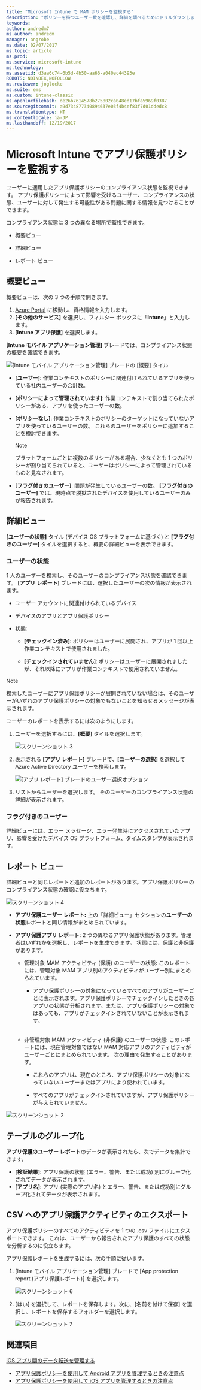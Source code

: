 ```yaml
---
title: "Microsoft Intune で MAM ポリシーを監視する"
description: "ポリシーを持つユーザー数を確認し、詳細を調べるためにドリルダウンします。"
keywords: 
author: andredm7
ms.author: andredm
manager: angrobe
ms.date: 02/07/2017
ms.topic: article
ms.prod: 
ms.service: microsoft-intune
ms.technology: 
ms.assetid: d3aa6c74-6b5d-4b50-aa66-a040ec44393e
ROBOTS: NOINDEX,NOFOLLOW
ms.reviewer: joglocke
ms.suite: ems
ms.custom: intune-classic
ms.openlocfilehash: de26b7614578b275802ca048ed17bfa5969f0387
ms.sourcegitcommit: a9d734877340894637e03f4b4ef83f7d01ddedc8
ms.translationtype: HT
ms.contentlocale: ja-JP
ms.lasthandoff: 12/19/2017
---
```

# <a name="monitor-app-protection-policies-with-microsoft-intune"></a>Microsoft Intune でアプリ保護ポリシーを監視する
ユーザーに適用したアプリ保護ポリシーのコンプライアンス状態を監視できます。 アプリ保護ポリシーによって影響を受けるユーザー、コンプライアンスの状態、ユーザーに対して発生する可能性がある問題に関する情報を見つけることができます。

コンプライアンス状態は 3 つの異なる場所で監視できます。

-   概要ビュー

-   詳細ビュー

-   レポート ビュー

## <a name="summary-view"></a>概要ビュー

概要ビューは、次の 3 つの手順で開きます。

1. [Azure Portal](https://portal.azure.com) に移動し、資格情報を入力します。
2. **[その他のサービス]** を選択し、フィルター ボックスに「**Intune**」と入力します。
3. **[Intune アプリ保護]** を選択します。

**[Intune モバイル アプリケーション管理]** ブレードでは、コンプライアンス状態の概要を確認できます。

![[Intune モバイル アプリケーション管理] ブレードの [概要] タイル](../media/mam-azure-portal-user-status-summary.png)

-   **[ユーザー]**: 作業コンテキストのポリシーに関連付けられているアプリを使っている社内ユーザーの合計数。

-   **[ポリシーによって管理されています]**: 作業コンテキストで割り当てられたポリシーがある、アプリを使ったユーザーの数。

-   **[ポリシーなし]**: 作業コンテキストのポリシーのターゲットになっていないアプリを使っているユーザーの数。 これらのユーザーをポリシーに追加することを検討できます。
    > [!NOTE]
    > プラットフォームごとに複数のポリシーがある場合、少なくとも 1 つのポリシーが割り当てられていると、ユーザーはポリシーによって管理されているものと見なされます。

- **[フラグ付きのユーザー]**: 問題が発生しているユーザーの数。 **[フラグ付きのユーザー]** では、現時点で脱獄されたデバイスを使用しているユーザーのみが報告されます。


## <a name="detailed-view"></a>詳細ビュー
**[ユーザーの状態]** タイル (デバイス OS プラットフォームに基づく) と **[フラグ付きのユーザー]** タイルを選択すると、概要の詳細ビューを表示できます。

### <a name="user-status"></a>ユーザーの状態
1 人のユーザーを検索し、そのユーザーのコンプライアンス状態を確認できます。 **[アプリ レポート]** ブレードには、選択したユーザーの次の情報が表示されます。
- ユーザー アカウントに関連付けられているデバイス

- デバイスのアプリとアプリ保護ポリシー

- 状態:

  - **[チェックイン済み]**: ポリシーはユーザーに展開され、アプリが 1 回以上作業コンテキストで使用されました。

  - **[チェックインされていません]**: ポリシーはユーザーに展開されましたが、それ以降にアプリが作業コンテキストで使用されていません。

>[!NOTE]
> 検索したユーザーにアプリ保護ポリシーが展開されていない場合は、そのユーザーがいずれのアプリ保護ポリシーの対象でもないことを知らせるメッセージが表示されます。

ユーザーのレポートを表示するには次のようにします。

1.  ユーザーを選択するには、**[概要]** タイルを選択します。

    ![スクリーンショット 3](../media/MAM-reporting-6.png)

2. 表示される **[アプリ レポート]** ブレードで、**[ユーザーの選択]** を選択して Azure Active Directory ユーザーを検索します。

    ![[アプリ レポート] ブレードのユーザー選択オプション](../media/MAM-reporting-2.png)

3. リストからユーザーを選択します。 そのユーザーのコンプライアンス状態の詳細が表示されます。

### <a name="flagged-users"></a>フラグ付きのユーザー
詳細ビューには、エラー メッセージ、エラー発生時にアクセスされていたアプリ、影響を受けたデバイス OS プラットフォーム、タイムスタンプが表示されます。

## <a name="reporting-view"></a>レポート ビュー

詳細ビューと同じレポートと追加のレポートがあります。アプリ保護ポリシーのコンプライアンス状態の確認に役立ちます。

![スクリーンショット 4](../media/MAM-reporting-7.png)

-   **アプリ保護ユーザー レポート:** 上の「詳細ビュー」セクションの**ユーザーの状態**レポートと同じ情報がまとめられています。

-   **アプリ保護アプリ レポート:** 2 つの異なるアプリ保護状態があります。管理者はいずれかを選択し、レポートを生成できます。 状態には、保護と非保護があります。

    -   管理対象 MAM アクティビティ (保護) のユーザーの状態: このレポートには、管理対象 MAM アプリ別のアクティビティがユーザー別にまとめられています。

        -   アプリ保護ポリシーの対象になっているすべてのアプリがユーザーごとに表示されます。アプリ保護ポリシーでチェックインしたときの各アプリの状態が分析されます。または、アプリ保護ポリシーの対象ではあっても、アプリがチェックインされていないことが表示されます。
<br></br>
    -   非管理対象 MAM アクティビティ (非保護) のユーザーの状態: このレポートには、現在管理対象ではない MAM 対応アプリのアクティビティがユーザーごとにまとめられています。 次の理由で発生することがあります。

        -   これらのアプリは、現在のところ、アプリ保護ポリシーの対象になっていないユーザーまたはアプリにより使われています。

        -   すべてのアプリがチェックインされていますが、アプリ保護ポリシーが与えられていません。

![スクリーンショット 2](../media/MAM-reporting-4.png)

## <a name="table-grouping"></a>テーブルのグループ化

**アプリ保護のユーザー レポート**のデータが表示されたら、次でデータを集計できます。

- **[検証結果]**: アプリ保護の状態 (エラー、警告、または成功) 別にグループ化されてデータが表示されます。
- **[アプリ名]**: アプリ (実際のアプリ名) とエラー、警告、または成功別にグループ化されてデータが表示されます。

## <a name="export-app-protection-activities-to-csv"></a>CSV へのアプリ保護アクティビティのエクスポート

アプリ保護ポリシーのすべてのアクティビティを 1 つの .csv ファイルにエクスポートできます。 これは、ユーザーから報告されたアプリ保護のすべての状態を分析するのに役立ちます。

アプリ保護レポートを生成するには、次の手順に従います。

1. [Intune モバイル アプリケーション管理] ブレードで [App protection report (アプリ保護レポート)] を選択します。

    ![スクリーンショット 6](../media/app-protection-report-csv-2.png)

2. [はい] を選択して、レポートを保存します。次に、[名前を付けて保存] を選択し、レポートを保存するフォルダーを選択します。

    ![スクリーンショット 7](../media/app-protection-report-csv-1.png)

## <a name="see-also"></a>関連項目
[iOS アプリ間のデータ転送を管理する](manage-data-transfer-between-ios-apps-with-microsoft-intune.md)

* [アプリ保護ポリシーを使用して Android アプリを管理するときの注意点](/intune/end-user-mam-apps-android)
* [アプリ保護ポリシーを使用して iOS アプリを管理するときの注意点](/intune/end-user-mam-apps-ios)
